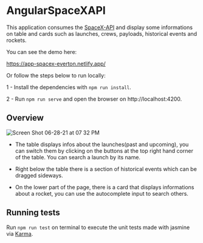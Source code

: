 # AngularSpaceXAPI

This application consumes the [SpaceX-API](https://github.com/r-spacex/SpaceX-API/blob/master/docs/v4/README.md) and display some informations on table and cards such as launches, crews, payloads, historical events and rockets.

You can see the demo here:

https://app-spacex-everton.netlify.app/

Or follow the steps below to run locally:

1 - Install the dependencies with `npm run install`.

2 - Run `npm run serve` and open the browser on http://localhost:4200.


## Overview

![Screen Shot 06-28-21 at 07 32 PM](https://user-images.githubusercontent.com/46136649/123712942-ba047a80-d849-11eb-994b-6268b9645ce6.PNG)

- The table displays infos about the launches(past and upcoming), you can switch them by clicking on the buttons at the top right hand corner of the table. You can search a launch by its name.

- Right below the table there is a section of historical events which can be dragged sideways.
 
- On the lower part of the page, there is a card that displays informations about a rocket, you can use the autocomplete input to search others.

## Running tests

Run `npm run test` on terminal to execute the unit tests made with jasmine via [Karma](https://karma-runner.github.io).
